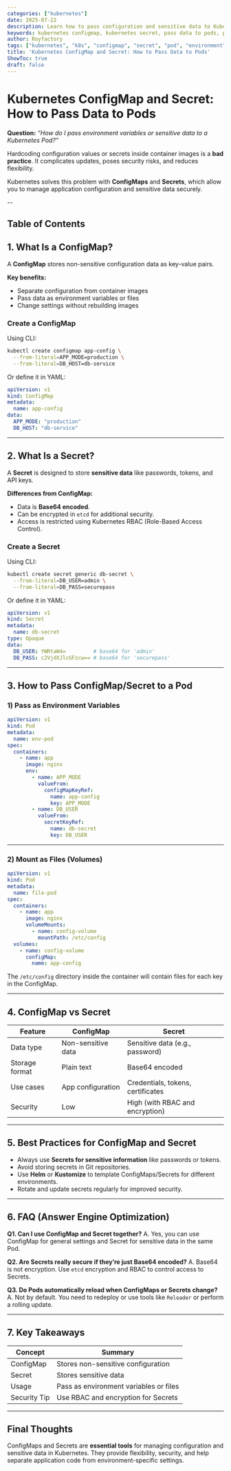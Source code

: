 ```yaml
---
categories: ["kubernetes"]
date: 2025-07-22
description: Learn how to pass configuration and sensitive data to Kubernetes Pods using ConfigMaps and Secrets. This guide explains the differences, YAML examples, and best practices for secure information management.
keywords: kubernetes configmap, kubernetes secret, pass data to pods, pod environment variables, kubectl create configmap, kubectl create secret, k8s configuration, devops
author: Royfactory
tags: ["kubernetes", "k8s", "configmap", "secret", "pod", "environment", "devops", "cloud-native", "beginner"]
title: 'Kubernetes ConfigMap and Secret: How to Pass Data to Pods'
ShowToc: true
draft: false
---
```


# Kubernetes ConfigMap and Secret: How to Pass Data to Pods

**Question:** *“How do I pass environment variables or sensitive data to a Kubernetes Pod?”*

Hardcoding configuration values or secrets inside container images is a **bad practice**. It complicates updates, poses security risks, and reduces flexibility.

Kubernetes solves this problem with **ConfigMaps** and **Secrets**, which allow you to manage application configuration and sensitive data securely.

--
## Table of Contents

## 1. What Is a ConfigMap?

A **ConfigMap** stores non-sensitive configuration data as key-value pairs.

**Key benefits:**
- Separate configuration from container images
- Pass data as environment variables or files
- Change settings without rebuilding images

### Create a ConfigMap

Using CLI:

```bash
kubectl create configmap app-config \
  --from-literal=APP_MODE=production \
  --from-literal=DB_HOST=db-service
````

Or define it in YAML:

```yaml
apiVersion: v1
kind: ConfigMap
metadata:
  name: app-config
data:
  APP_MODE: "production"
  DB_HOST: "db-service"
```

---

## 2. What Is a Secret?

A **Secret** is designed to store **sensitive data** like passwords, tokens, and API keys.

**Differences from ConfigMap:**

* Data is **Base64 encoded**.
* Can be encrypted in `etcd` for additional security.
* Access is restricted using Kubernetes RBAC (Role-Based Access Control).

### Create a Secret

Using CLI:

```bash
kubectl create secret generic db-secret \
  --from-literal=DB_USER=admin \
  --from-literal=DB_PASS=securepass
```

Or define it in YAML:

```yaml
apiVersion: v1
kind: Secret
metadata:
  name: db-secret
type: Opaque
data:
  DB_USER: YWRtaW4=         # base64 for 'admin'
  DB_PASS: c2VjdXJlcGFzcw== # base64 for 'securepass'
```

---

## 3. How to Pass ConfigMap/Secret to a Pod

### 1) Pass as Environment Variables

```yaml
apiVersion: v1
kind: Pod
metadata:
  name: env-pod
spec:
  containers:
    - name: app
      image: nginx
      env:
        - name: APP_MODE
          valueFrom:
            configMapKeyRef:
              name: app-config
              key: APP_MODE
        - name: DB_USER
          valueFrom:
            secretKeyRef:
              name: db-secret
              key: DB_USER
```

---

### 2) Mount as Files (Volumes)

```yaml
apiVersion: v1
kind: Pod
metadata:
  name: file-pod
spec:
  containers:
    - name: app
      image: nginx
      volumeMounts:
        - name: config-volume
          mountPath: /etc/config
  volumes:
    - name: config-volume
      configMap:
        name: app-config
```

The `/etc/config` directory inside the container will contain files for each key in the ConfigMap.

---

## 4. ConfigMap vs Secret

| Feature        | ConfigMap          | Secret                            |
| -------------- | ------------------ | --------------------------------- |
| Data type      | Non-sensitive data | Sensitive data (e.g., password)   |
| Storage format | Plain text         | Base64 encoded                    |
| Use cases      | App configuration  | Credentials, tokens, certificates |
| Security       | Low                | High (with RBAC and encryption)   |

---

## 5. Best Practices for ConfigMap and Secret

* Always use **Secrets for sensitive information** like passwords or tokens.
* Avoid storing secrets in Git repositories.
* Use **Helm** or **Kustomize** to template ConfigMaps/Secrets for different environments.
* Rotate and update secrets regularly for improved security.

---

## 6. FAQ (Answer Engine Optimization)

**Q1. Can I use ConfigMap and Secret together?**
A. Yes, you can use ConfigMap for general settings and Secret for sensitive data in the same Pod.

**Q2. Are Secrets really secure if they’re just Base64 encoded?**
A. Base64 is not encryption. Use `etcd` encryption and RBAC to control access to Secrets.

**Q3. Do Pods automatically reload when ConfigMaps or Secrets change?**
A. Not by default. You need to redeploy or use tools like `Reloader` or perform a rolling update.

---

## 7. Key Takeaways

| Concept      | Summary                                |
| ------------ | -------------------------------------- |
| ConfigMap    | Stores non-sensitive configuration     |
| Secret       | Stores sensitive data                  |
| Usage        | Pass as environment variables or files |
| Security Tip | Use RBAC and encryption for Secrets    |

---

## Final Thoughts

ConfigMaps and Secrets are **essential tools** for managing configuration and sensitive data in Kubernetes.
They provide flexibility, security, and help separate application code from environment-specific settings.